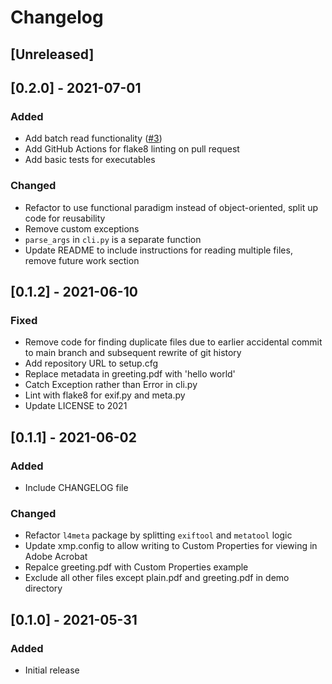 # Changelog

## [Unreleased]

## [0.2.0] - 2021-07-01
### Added
- Add batch read functionality ([#3](https://github.com/smucclaw/l4meta/issues/3))
- Add GitHub Actions for flake8 linting on pull request
- Add basic tests for executables

### Changed
- Refactor to use functional paradigm instead of object-oriented, split up code for reusability
- Remove custom exceptions
- `parse_args` in `cli.py` is a separate function
- Update README to include instructions for reading multiple files, remove future work section

## [0.1.2] - 2021-06-10
### Fixed
- Remove code for finding duplicate files due to earlier accidental commit to main branch and subsequent rewrite of git history
- Add repository URL to setup.cfg
- Replace metadata in greeting.pdf with 'hello world'
- Catch Exception rather than Error in cli.py
- Lint with flake8 for exif.py and meta.py
- Update LICENSE to 2021

## [0.1.1] - 2021-06-02
### Added
- Include CHANGELOG file

### Changed
- Refactor `l4meta` package by splitting `exiftool` and `metatool` logic
- Update xmp.config to allow writing to Custom Properties for viewing in Adobe Acrobat
- Repalce greeting.pdf with Custom Properties example
- Exclude all other files except plain.pdf and greeting.pdf in demo directory

## [0.1.0] - 2021-05-31
### Added
- Initial release
